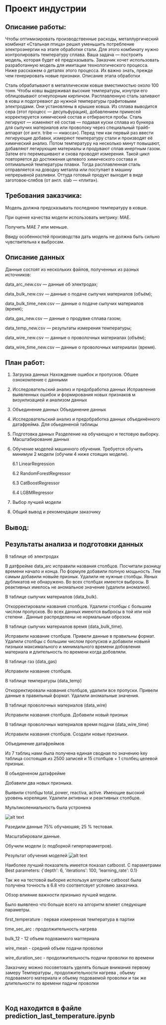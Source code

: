 # Проект индустрии

Описание работы:
----

Чтобы оптимизировать производственные расходы, металлургический комбинат «Стальная птица» решил уменьшить потребление электроэнергии на
этапе обработки стали. Для этого комбинату нужно контролировать температуру сплава. Ваша задача — построить модель, которая будет её предсказывать. 
Заказчик хочет использовать разработанную модель для имитации технологического процесса. Ниже расскажем о деталях этого процесса. 
Их важно знать, прежде чем генерировать новые признаки. Описание этапа обработки

Сталь обрабатывают в металлическом ковше вместимостью около 100 тонн. Чтобы ковш выдерживал высокие температуры, 
изнутри его облицовывают огнеупорным кирпичом. Расплавленную сталь заливают в ковш и подогревают до нужной температуры графитовыми электродами. 
Они установлены в крышке ковша. Из сплава выводится сера (этот процесс — десульфурация), добавлением примесей корректируется химический 
состав и отбираются пробы. Сталь легируют — изменяют её состав — подавая куски сплава из бункера для сыпучих материалов или проволоку через 
специальный трайб-аппарат (от англ. tribe — «масса»). Перед тем как первый раз ввести легирующие добавки, измеряют температуру стали и 
производят её химический анализ. Потом температуру на несколько минут повышают, добавляют легирующие материалы и продувают сплав инертным газом. 
Затем его перемешивают и снова проводят измерения. Такой цикл повторяется до достижения целевого химического состава и оптимальной температуры 
плавки. Тогда расплавленная сталь отправляется на доводку металла или поступает в машину непрерывной разливки. 
Оттуда готовый продукт выходит в виде заготовок-слябов (от англ. slab — «плита»).

Требования заказчика:
----

Модель должна предсказывать последнюю температуру в ковше.

При оценке качества модели использовать метрику: МАЕ.

Получить МАЕ 7 или меньше.

Ввиду особенностей производства дать модель не должна быть сильно чувствительна к выбросам.


Описание данных
----

Данные состоят из нескольких файлов, полученных из разных источников:

data_arc_new.csv — данные об электродах;

data_bulk_new.csv — данные о подаче сыпучих материалов (объём);

data_bulk_time_new.csv — данные о подаче сыпучих материалов (время);

data_gas_new.csv — данные о продувке сплава газом;

data_temp_new.csv — результаты измерения температуры;

data_wire_new.csv — данные о проволочных материалах (объём);

data_wire_time_new.csv — данные о проволочных материалах (время).


План работ:
----

1. Загрузка данных Нахождение ошибок и пропусков. Обшее ознокомление с данными

2. Исследовательский анализ и предобработка данных Исправления выявленных ошибок и формирования новых признаков м визуилизацией и анализом данных

3. Объединение данных Объединение данных

4. Исследовательский анализ и предобработка данных объединённого датафрейма. Для обьедененой таблицы

5. Подготовка данных Разделение на обучающую и тестовую выборку. Масштабирование данных

6. Обучение моделей машинного обучения. Требуется обучить минимум 2 модели (обучим 4 ниже стоящих модели). 
    
    6.1  LinearRegression

    6.2 RandomForestRegressor

    6.3 CatBoostRegressor

    6.4 LGBMRegressor

7. Выбор лучшей модели

8. Общий вывод и рекомендации заказчику



Вывод:
---

Результаты анализа и подготовки данных
----

В таблице об электродах

В датфрейме data_arc исправили названия столбцов. Посчитали разницу времени начало и конца. По формуле добавили полную мощьность .Тем самым добавили новыйе признык. 
Удалили не нужные столбцы. Явных дубликатов не обнаружено. Во всех столбцах имеются выбросы. 
В реактивных имелось не аномальное значение (удалили аномалию).


В таблице сыпучих материалов (data_bulk).

Откорректировали названия столбцов. Удалили столбцы с большим числом пропусков. 
Во всех данных имеются выбросы в той или ной степени . 
Данные распределены не нормальным оброзом.


В таблице сыпучих материалов время (data_bulk_time).

Исправили название столбцов.
Привели данные в правильны формат. Удалили столбцы с большим числом пропусков и добавили 
новыей пизныки максимального и минимального времени добовления материала и длительность по 
времени когда добовляли.


В таблице газ (data_gas)

Исправили название столбцов.


В таблице температуры (data_temp)

Откорректировали названия столбцов, удалили все пропуски. Привели данные в правильный формат.
Удалили аномальные значения. 


В таблице проволочных материалов (data_wire)

Исправили названия столбцов. Добавили новый признык


В таблице проволочных материалов время подачи (data_wire_time)

Исправили названия столбцов. Создали новые призныки. 


Объединение датафреймов

Из 7 таблиц нами была получена единая сводная по значению key таблица состоящая из 2500 записей и 15 столбцов + 1 столбец целевой признык.

В обьедененом датафрейме

Добавили два новых призныка. 

Выявили столбцы total_power, reactiva, active. Имеющие высокий уровень кореляции.
Удалили активных и реактивных столбцов. 

Мультиколениальность была устронена

![alt text](image.png)


Разедили данные 75% обучаюшяя; 25 % тестовая.

Масштабировали данные.

Обучили модели (с подборкой гиперпараметров). 

Результат обучения моделей 
![alt text](image-1.png)


Наиболее лучший показатель имеется показал catboost. 
С параметрами Best parameters: {'depth': 6, 'iterations': 100, 'learning_rate': 0.1}

Так же на тестовой выборке используя алгоритм catboost была получена точность в 6.8 что соответсвует условию заказчика.


Обзор влияние важности призныко лучшей модели.

Было выявлено что больше всего на алгоритм влияет следующие параметры.

first_temperature : первая измеренная температура в партии

time_sec_arc : продолжительность нагрева

bulk_12 - 12 объем подоваемого маттериала

wire_mean - средний объем подачи проволки

wire_duration_sec - продолжительность подачи проволки по времени

Заказчику можно посоветовать уделять больше внимания первому замеру Температуры , продолжительности нагрева , обьему подоваемого материала и обьему подоваемой проволки и так же длительности по времени падачи проволки

​


Код находится в файле 
prediction_last_temperature.ipynb
---
